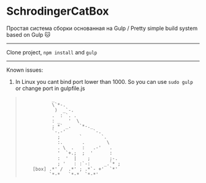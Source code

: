 # SchrodingerCatBox
Простая система сборки основанная на Gulp / Pretty simple build system based on Gulp :cat:
***
Clone project, `npm install` and `gulp`
***
Known issues:
1. In Linux you cant bind port lower than 1000. So you can use `sudo gulp` or change port in gulpfile.js

>                _                        
>                \`*-.                    
>                 )  _`-.                 
>                .  : `. .                
>                : _   '  \               
>                ; *` _.   `*-._          
>                `-.-'          `-.       
>                  ;       `       `.     
>                  :.       .        \    
>                  . \  .   :   .-'   .   
>                  '  `+.;  ;  '      :   
>                  :  '  |    ;       ;-. 
>                  ; '   : :`-:     _.`* ;
>         [box] .*' /  .*' ; .*`- +'  `*' 
>               `*-*   `*-*  `*-*'           
